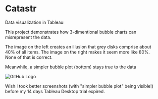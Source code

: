 # Catastr
Data visualization in Tableau

This project demonstrates how 3-dimentional bubble charts can misrepresent the data.

The image on the left creates an illusion that grey disks comprise about 40% of all items.
The image on the right makes it seem more like 80%.
None of that is correct. 

Meanwhile, a simpler bubble plot (bottom) stays true to the data

![GitHub Logo](https://cloud.githubusercontent.com/assets/16660416/25396752/a03f8854-299a-11e7-88df-9c5e0e09f3c8.png)

Wish I took better screenshots (with "simpler bubble plot" being visible!) before my 14 days Tableau Desktop trial expired.
